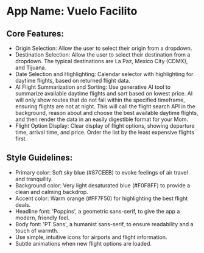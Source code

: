 # **App Name**: Vuelo Facilito

## Core Features:

- Origin Selection: Allow the user to select their origin from a dropdown.
- Destination Selection: Allow the user to select their destination from a dropdown. The typical destinations are La Paz, Mexico City (CDMX), and Tijuana.
- Date Selection and Highlighting: Calendar selector with highlighting for daytime flights, based on returned flight data.
- AI Flight Summarization and Sorting: Use generative AI tool to summarize available daytime flights and sort based on lowest price. AI will only show routes that do not fall within the specified timeframe, ensuring flights are not at night. This will call the flight search API in the background, reason about and choose the best available daytime flights, and then render the data in an easily digestible format for your Mom.
- Flight Option Display: Clear display of flight options, showing departure time, arrival time, and price. Order the list by the least expensive flights first.

## Style Guidelines:

- Primary color: Soft sky blue (#87CEEB) to evoke feelings of air travel and tranquility.
- Background color: Very light desaturated blue (#F0F8FF) to provide a clean and calming backdrop.
- Accent color: Warm orange (#FF7F50) for highlighting the best flight deals.
- Headline font: 'Poppins', a geometric sans-serif, to give the app a modern, friendly feel.
- Body font: 'PT Sans', a humanist sans-serif, to ensure readability and a touch of warmth.
- Use simple, intuitive icons for airports and flight information.
- Subtle animations when new flight options are loaded.